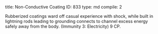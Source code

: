 title:          Non-Conductive Coating
ID:             833
type:           md
compile:        2



Rubberized coatings ward off casual experience with shock, while built in lightning rods leading to grounding connects to channel excess energy safely away from the body. (Immunity 3: Electricity) 9 CP.